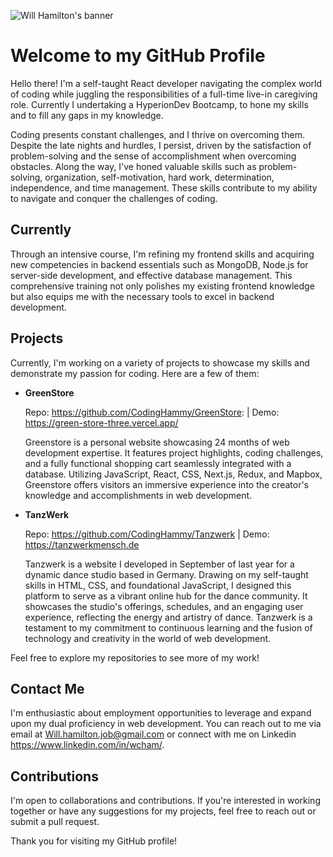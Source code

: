 <!---
CodingHammy/CodingHammy is a ✨ special ✨ repository because its `README.md` (this file) appears on your GitHub profile.
You can click the Preview link to take a look at your changes.
--->  
![Will Hamilton's banner](https://media.licdn.com/dms/image/D4E16AQFZg984-GaKIQ/profile-displaybackgroundimage-shrink_350_1400/0/1709827153072?e=1715817600&v=beta&t=DyIe9ccjdMwoRS1gFJsKo1rfzauZ_PyYBxbJRWhQtCg)





# Welcome to my GitHub Profile

Hello there! I'm a self-taught React developer navigating the complex world of coding while juggling the responsibilities of a full-time live-in caregiving role. Currently I undertaking a HyperionDev Bootcamp, to hone my skills and to fill any gaps in my knowledge.


Coding presents constant challenges, and I thrive on overcoming them. Despite the late nights and hurdles, I persist, driven by the satisfaction of problem-solving and the sense of accomplishment when overcoming obstacles. Along the way, I've honed valuable skills such as problem-solving, organization, self-motivation, hard work, determination, independence, and time management. These skills contribute to my ability to navigate and conquer the challenges of coding.

## Currently


Through an intensive course, I'm refining my frontend skills and acquiring new competencies in backend essentials such as MongoDB, Node.js for server-side development, and effective database management. This comprehensive training not only polishes my existing frontend knowledge but also equips me with the necessary tools to excel in backend development.

## Projects

Currently, I'm working on a variety of projects to showcase my skills and demonstrate my passion for coding. Here are a few of them:

- **GreenStore**
 
    Repo: https://github.com/CodingHammy/GreenStore: | Demo: https://green-store-three.vercel.app/
    
    Greenstore is a personal website showcasing 24 months of web development expertise. It features project highlights, coding challenges, and a fully functional shopping cart seamlessly integrated with a database. Utilizing JavaScript, React, CSS, Next.js, Redux, and Mapbox, Greenstore offers visitors an immersive experience into the creator's knowledge and accomplishments in web development.


  
- **TanzWerk**

    Repo: https://github.com/CodingHammy/Tanzwerk | Demo: https://tanzwerkmensch.de

    Tanzwerk is a website I developed in September of last year for a dynamic dance studio based in Germany. Drawing on my self-taught skills in HTML, CSS, and foundational JavaScript, I designed this platform to serve as a vibrant online hub for the dance community. It showcases the studio's offerings, schedules, and an engaging user experience, reflecting the energy and artistry of dance. Tanzwerk is a testament to my commitment to continuous learning and the fusion of technology and creativity in the world of web development.



Feel free to explore my repositories to see more of my work!

## Contact Me

I'm enthusiastic about employment opportunities to leverage and expand upon my dual proficiency in web development. You can reach out to me via email at Will.hamilton.job@gmail.com or connect with me on Linkedin https://www.linkedin.com/in/wcham/.

## Contributions

I'm open to collaborations and contributions. If you're interested in working together or have any suggestions for my projects, feel free to reach out or submit a pull request.

Thank you for visiting my GitHub profile!


